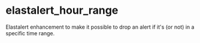 # elastalert_hour_range
Elastalert enhancement to make it possible to drop an alert if it's (or not) in a specific time range.
